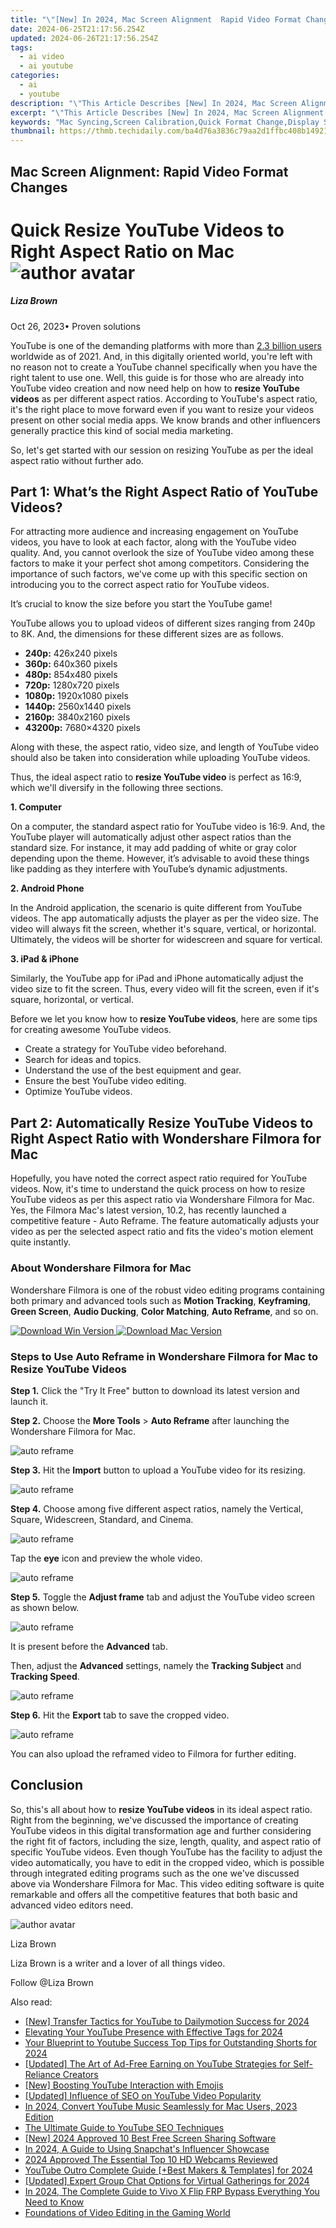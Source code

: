 ```yaml
---
title: "\"[New] In 2024, Mac Screen Alignment  Rapid Video Format Changes\""
date: 2024-06-25T21:17:56.254Z
updated: 2024-06-26T21:17:56.254Z
tags:
  - ai video
  - ai youtube
categories:
  - ai
  - youtube
description: "\"This Article Describes [New] In 2024, Mac Screen Alignment: Rapid Video Format Changes\""
excerpt: "\"This Article Describes [New] In 2024, Mac Screen Alignment: Rapid Video Format Changes\""
keywords: "Mac Syncing,Screen Calibration,Quick Format Change,Display Settings,Resolution Adjustment,Viewer Alignment,Video Quality Improvement"
thumbnail: https://thmb.techidaily.com/ba4d76a3836c79aa2d1ffbc408b14921a58fa2b19ac7a8b8eb3ad2286e02cfeb.jpg
---
```


## Mac Screen Alignment: Rapid Video Format Changes

# Quick Resize YouTube Videos to Right Aspect Ratio on Mac ![author avatar](https://lh5.googleusercontent.com/-AIMmjowaFs4/AAAAAAAAAAI/AAAAAAAAABc/Y5UmwDaI7HU/s250-c-k/photo.jpg)

##### Liza Brown

 Oct 26, 2023• Proven solutions

YouTube is one of the demanding platforms with more than [2.3 billion users](https://www.statista.com/statistics/272014/global-social-networks-ranked-by-number-of-users/) worldwide as of 2021\. And, in this digitally oriented world, you're left with no reason not to create a YouTube channel specifically when you have the right talent to use one. Well, this guide is for those who are already into YouTube video creation and now need help on how to **resize YouTube videos** as per different aspect ratios. According to YouTube's aspect ratio, it's the right place to move forward even if you want to resize your videos present on other social media apps. We know brands and other influencers generally practice this kind of social media marketing.

So, let's get started with our session on resizing YouTube as per the ideal aspect ratio without further ado.

## Part 1: What’s the Right Aspect Ratio of YouTube Videos?

For attracting more audience and increasing engagement on YouTube videos, you have to look at each factor, along with the YouTube video quality. And, you cannot overlook the size of YouTube video among these factors to make it your perfect shot among competitors. Considering the importance of such factors, we've come up with this specific section on introducing you to the correct aspect ratio for YouTube videos.

It’s crucial to know the size before you start the YouTube game!

YouTube allows you to upload videos of different sizes ranging from 240p to 8K. And, the dimensions for these different sizes are as follows.

* **240p:** 426x240 pixels
* **360p:** 640x360 pixels
* **480p:** 854x480 pixels
* **720p:** 1280x720 pixels
* **1080p:** 1920x1080 pixels
* **1440p:** 2560x1440 pixels
* **2160p:** 3840x2160 pixels
* **43200p:** 7680×4320 pixels

Along with these, the aspect ratio, video size, and length of YouTube video should also be taken into consideration while uploading YouTube videos.

Thus, the ideal aspect ratio to **resize YouTube video** is perfect as 16:9, which we'll diversify in the following three sections.

**1\. Computer**

On a computer, the standard aspect ratio for YouTube video is 16:9\. And, the YouTube player will automatically adjust other aspect ratios than the standard size. For instance, it may add padding of white or gray color depending upon the theme. However, it’s advisable to avoid these things like padding as they interfere with YouTube’s dynamic adjustments.

**2\. Android Phone**

In the Android application, the scenario is quite different from YouTube videos. The app automatically adjusts the player as per the video size. The video will always fit the screen, whether it's square, vertical, or horizontal. Ultimately, the videos will be shorter for widescreen and square for vertical.

**3\. iPad & iPhone**

Similarly, the YouTube app for iPad and iPhone automatically adjust the video size to fit the screen. Thus, every video will fit the screen, even if it's square, horizontal, or vertical.

Before we let you know how to **resize YouTube videos**, here are some tips for creating awesome YouTube videos.

* Create a strategy for YouTube video beforehand.
* Search for ideas and topics.
* Understand the use of the best equipment and gear.
* Ensure the best YouTube video editing.
* Optimize YouTube videos.

## Part 2: Automatically Resize YouTube Videos to Right Aspect Ratio with Wondershare Filmora for Mac

Hopefully, you have noted the correct aspect ratio required for YouTube videos. Now, it's time to understand the quick process on how to resize YouTube videos as per this aspect ratio via Wondershare Filmora for Mac. Yes, the Filmora Mac's latest version, 10.2, has recently launched a competitive feature - Auto Reframe. The feature automatically adjusts your video as per the selected aspect ratio and fits the video's motion element quite instantly.

### About Wondershare Filmora for Mac

Wondershare Filmora is one of the robust video editing programs containing both primary and advanced tools such as **Motion Tracking**, **Keyframing**, **Green Screen**, **Audio Ducking**, **Color Matching**, **Auto Reframe**, and so on.

[![Download Win Version](https://images.wondershare.com/filmora/guide/download-btn-win.jpg) ](https://tools.techidaily.com/wondershare/filmora/download/) [![Download Mac Version](https://images.wondershare.com/filmora/guide/download-btn-mac.jpg) ](https://tools.techidaily.com/wondershare/filmora/download/)

### Steps to Use Auto Reframe in Wondershare Filmora for Mac to Resize YouTube Videos

**Step 1\.** Click the "Try It Free" button to download its latest version and launch it.

**Step 2.** Choose the **More Tools** \> **Auto Reframe** after launching the Wondershare Filmora for Mac.

![auto reframe](https://images.wondershare.com/filmora/filmoraX/Guide-Mac/mac-guide-auto-reframe-1.jpg)

**Step 3.** Hit the **Import** button to upload a YouTube video for its resizing.

![auto reframe](https://images.wondershare.com/filmora/filmoraX/Guide-Mac/mac-guide-auto-reframe-2.jpg)

**Step 4.** Choose among five different aspect ratios, namely the Vertical, Square, Widescreen, Standard, and Cinema.

![auto reframe](https://images.wondershare.com/filmora/filmoraX/Guide-Mac/mac-guide-auto-reframe-4.jpg)

Tap the **eye** icon and preview the whole video.

![auto reframe](https://images.wondershare.com/filmora/filmoraX/Guide-Mac/mac-guide-auto-reframe-6.jpg)

**Step 5.** Toggle the **Adjust frame** tab and adjust the YouTube video screen as shown below.

![auto reframe](https://images.wondershare.com/filmora/filmoraX/Guide-Mac/mac-guide-auto-reframe-7.jpg)

It is present before the **Advanced** tab.

Then, adjust the **Advanced** settings, namely the **Tracking Subject** and **Tracking Speed**.

![auto reframe](https://images.wondershare.com/filmora/filmoraX/Guide-Mac/mac-guide-auto-reframe-9.jpg)

**Step 6.** Hit the **Export** tab to save the cropped video.

![auto reframe](https://images.wondershare.com/filmora/filmoraX/Guide-Mac/mac-guide-auto-reframe-11.jpg)

You can also upload the reframed video to Filmora for further editing.

## Conclusion

So, this's all about how to **resize YouTube videos** in its ideal aspect ratio. Right from the beginning, we've discussed the importance of creating YouTube videos in this digital transformation age and further considering the right fit of factors, including the size, length, quality, and aspect ratio of specific YouTube videos. Even though YouTube has the facility to adjust the video automatically, you have to edit in the cropped video, which is possible through integrated editing programs such as the one we've discussed above via Wondershare Filmora for Mac. This video editing software is quite remarkable and offers all the competitive features that both basic and advanced video editors need.

![author avatar](https://lh5.googleusercontent.com/-AIMmjowaFs4/AAAAAAAAAAI/AAAAAAAAABc/Y5UmwDaI7HU/s250-c-k/photo.jpg)

Liza Brown

Liza Brown is a writer and a lover of all things video.

Follow @Liza Brown


<ins class="adsbygoogle"
     style="display:block"
     data-ad-format="autorelaxed"
     data-ad-client="ca-pub-7571918770474297"
     data-ad-slot="1223367746"></ins>



<ins class="adsbygoogle"
     style="display:block"
     data-ad-client="ca-pub-7571918770474297"
     data-ad-slot="8358498916"
     data-ad-format="auto"
     data-full-width-responsive="true"></ins>

<span class="atpl-alsoreadstyle">Also read:</span>
<div><ul>
<li><a href="https://youtube-blog.techidaily.com/ransfer-tactics-for-youtube-to-dailymotion-success-for-2024/"><u>[New] Transfer Tactics for YouTube to Dailymotion Success for 2024</u></a></li>
<li><a href="https://youtube-blog.techidaily.com/ting-your-youtube-presence-with-effective-tags-for-2024/"><u>Elevating Your YouTube Presence with Effective Tags for 2024</u></a></li>
<li><a href="https://youtube-blog.techidaily.com/blueprint-to-youtube-success-top-tips-for-outstanding-shorts-for-2024/"><u>Your Blueprint to Youtube Success  Top Tips for Outstanding Shorts for 2024</u></a></li>
<li><a href="https://youtube-blog.techidaily.com/ed-the-art-of-ad-free-earning-on-youtube-strategies-for-self-reliance-creators/"><u>[Updated] The Art of Ad-Free Earning on YouTube  Strategies for Self-Reliance Creators</u></a></li>
<li><a href="https://youtube-blog.techidaily.com/oosting-youtube-interaction-with-emojis/"><u>[New] Boosting YouTube Interaction with Emojis</u></a></li>
<li><a href="https://youtube-blog.techidaily.com/ed-influence-of-seo-on-youtube-video-popularity/"><u>[Updated] Influence of SEO on YouTube Video Popularity</u></a></li>
<li><a href="https://youtube-blog.techidaily.com/24-convert-youtube-music-seamlessly-for-mac-users-2023-edition/"><u>In 2024, Convert YouTube Music Seamlessly for Mac Users, 2023 Edition</u></a></li>
<li><a href="https://youtube-video-recordings.techidaily.com/the-ultimate-guide-to-youtube-seo-techniques/"><u>The Ultimate Guide to YouTube SEO Techniques</u></a></li>
<li><a href="https://screen-sharing-recording.techidaily.com/new-2024-approved-10-best-free-screen-sharing-software/"><u>[New] 2024 Approved  10 Best Free Screen Sharing Software</u></a></li>
<li><a href="https://extra-hints.techidaily.com/in-2024-a-guide-to-using-snapchats-influencer-showcase/"><u>In 2024, A Guide to Using Snapchat's Influencer Showcase</u></a></li>
<li><a href="https://video-capture.techidaily.com/2024-approved-the-essential-top-10-hd-webcams-reviewed/"><u>2024 Approved  The Essential Top 10 HD Webcams Reviewed</u></a></li>
<li><a href="https://facebook-record-videos.techidaily.com/youtube-outro-complete-guide-plusbest-makers-and-templates-for-2024/"><u>YouTube Outro Complete Guide [+Best Makers & Templates] for 2024</u></a></li>
<li><a href="https://screen-capture.techidaily.com/updated-expert-group-chat-options-for-virtual-gatherings-for-2024/"><u>[Updated] Expert Group Chat Options for Virtual Gatherings for 2024</u></a></li>
<li><a href="https://bypass-frp.techidaily.com/in-2024-the-complete-guide-to-vivo-x-flip-frp-bypass-everything-you-need-to-know-by-drfone-android/"><u>In 2024, The Complete Guide to Vivo X Flip FRP Bypass Everything You Need to Know</u></a></li>
<li><a href="https://visual-screen-recording.techidaily.com/foundations-of-video-editing-in-the-gaming-world/"><u>Foundations of Video Editing in the Gaming World</u></a></li>
</ul></div>
